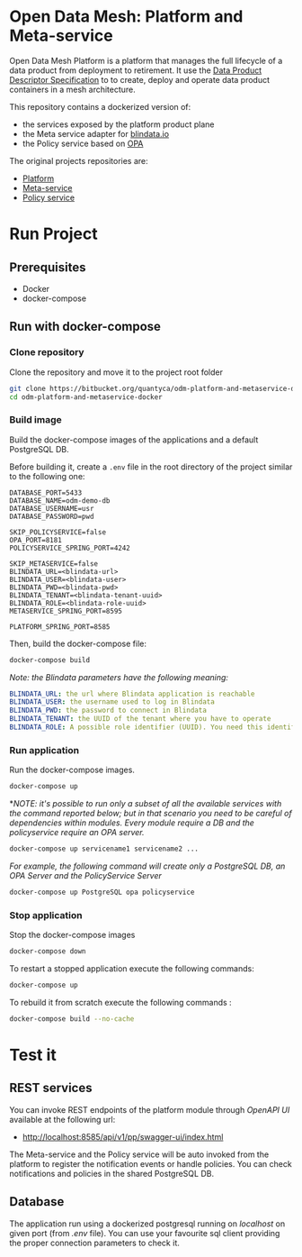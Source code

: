 # Open Data Mesh: Platform and Meta-service #

Open Data Mesh Platform is a platform that manages the full lifecycle of a data product from deployment to retirement. It use the [Data Product Descriptor Specification](https://dpds.opendatamesh.org/) to to create, deploy and operate data product containers in a mesh architecture. 


This repository contains a dockerized version of:

* the services exposed by the platform product plane
* the Meta service adapter for [blindata.io](https://blindata.io/)
* the Policy service based on [OPA](https://www.openpolicyagent.org/) 


The original projects repositories are:

* [Platform](https://github.com/opendatamesh-initiative/odm-platform-pp-services)
* [Meta-service](https://github.com/opendatamesh-initiative/odm-platform-up-services-meta-blindata)
* [Policy service](https://github.com/opendatamesh-initiative/odm-platform-up-services-policy-opa)

# Run Project #

## Prerequisites ##
* Docker
* docker-compose

## Run with docker-compose ##
### Clone repository
Clone the repository and move it to the project root folder

```bash
git clone https://bitbucket.org/quantyca/odm-platform-and-metaservice-docker/src/master/
cd odm-platform-and-metaservice-docker
```

### Build image
Build the docker-compose images of the applications and a default PostgreSQL DB.

Before building it, create a `.env` file in the root directory of the project similar to the following one:
```.dotenv
DATABASE_PORT=5433
DATABASE_NAME=odm-demo-db
DATABASE_USERNAME=usr
DATABASE_PASSWORD=pwd

SKIP_POLICYSERVICE=false
OPA_PORT=8181
POLICYSERVICE_SPRING_PORT=4242

SKIP_METASERVICE=false
BLINDATA_URL=<blindata-url>
BLINDATA_USER=<blindata-user>
BLINDATA_PWD=<blindata-pwd>
BLINDATA_TENANT=<blindata-tenant-uuid>
BLINDATA_ROLE=<blindata-role-uuid>
METASERVICE_SPRING_PORT=8595

PLATFORM_SPRING_PORT=8585
```

Then, build the docker-compose file:
```bash
docker-compose build
```

*Note: the Blindata parameters have the following meaning:*
```yaml
BLINDATA_URL: the url where Blindata application is reachable
BLINDATA_USER: the username used to log in Blindata
BLINDATA_PWD: the password to connect in Blindata
BLINDATA_TENANT: the UUID of the tenant where you have to operate
BLINDATA_ROLE: A possible role identifier (UUID). You need this identifier to create or update responsibilities in Blindata
```

### Run application
Run the docker-compose images.
```bash
docker-compose up
```

*_NOTE: it's possible to run only a subset of all the available services with the command reported below; but in that scenario you need to be careful of dependencies within modules. Every module require a DB and the policyservice require an OPA server._

```bash
docker-compose up servicename1 servicename2 ...
```

_For example, the following command will create only a PostgreSQL DB, an OPA Server and the PolicyService Server_

```bash
docker-compose up PostgreSQL opa policyservice
```

### Stop application
Stop the docker-compose images
```bash
docker-compose down
```
To restart a stopped application execute the following commands:

```bash
docker-compose up
```

To rebuild it from scratch execute the following commands :
```bash
docker-compose build --no-cache
```

# Test it

## REST services

You can invoke REST endpoints of the platform module through *OpenAPI UI* available at the following url:

* [http://localhost:8585/api/v1/pp/swagger-ui/index.html](http://localhost:8585/api/v1/pp/swagger-ui/index.html)

The Meta-service and the Policy service will be auto invoked from the platform to register the notification events or handle policies. 
You can check notifications and policies in the shared PostgreSQL DB.

## Database
The application run using a dockerized postgresql running on *localhost* on given port (from *.env* file).
You can use your favourite sql client providing the proper connection parameters to check it.